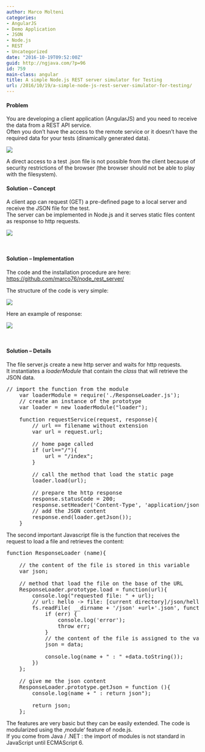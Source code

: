 ```yaml
---
author: Marco Molteni
categories:
- AngularJS
- Demo Application
- JSON
- Node.js
- REST
- Uncategorized
date: "2016-10-19T09:52:00Z"
guid: http://ngjava.com/?p=96
id: 759
main-class: angular
title: A simple Node.js REST server simulator for Testing
url: /2016/10/19/a-simple-node-js-rest-server-simulator-for-testing/
---
```

#### Problem

<p dir="auto">
  You are developing a client application (AngularJS) and you need to receive the data from a REST API service.<br /> Often you don’t have the access to the remote service or it doesn’t have the required data for your tests (dinamically generated data).
</p>

[<img class="aligncenter" src="/assets/img/wp-content/uploads/2016/10/node_mini_problem_1.png?resize=600%2C173" align="middle" data-recalc-dims="1" />](https://marco.dev/assets/img/wp-content/uploads/2016/10/node_mini_problem_1_full.png)

A direct access to a test .json file is not possible from the client because of security restrictions of the browser (the browser should not be able to play with the filesystem).

#### Solution &#8211; Concept

<p dir="ltr">
  A client app can request (GET) a pre-defined page to a local server and receive the JSON file for the test.<br /> The server can be implemented in Node.js and it serves static files content as response to http requests.
</p>

<img class="aligncenter" src="/assets/img/wp-content/uploads/2016/10/node_mini_server_3.png?resize=600%2C356" align="middle" data-recalc-dims="1" />

&nbsp;

#### Solution &#8211; Implementation

<p dir="ltr">
  The code and the installation procedure are here: <a href="https://github.com/marco76/node_rest_server/" target="_blank">https://github.com/marco76/node_rest_server/</a>
</p>

<p dir="ltr">
  The structure of the code is very simple:
</p>

[<img class="aligncenter" src="/assets/img/wp-content/uploads/2016/10/node_mini_server_structure_1.png?resize=300%2C191" align="middle" data-recalc-dims="1" />](https://marco.dev/assets/img/wp-content/uploads/2016/10/node_mini_server_structure_1_full.png)

<p dir="ltr">
  Here an example of response:
</p>

[<img class="aligncenter" src="/assets/img/wp-content/uploads/2016/10/node_mini_server_response_1.png?resize=600%2C210" align="middle" data-recalc-dims="1" />](https://marco.dev/assets/img/wp-content/uploads/2016/10/node_mini_server_response_1_full.png)

&nbsp;

#### Solution &#8211; Details

<p dir="ltr">
  The file server.js create a new http server and waits for http requests.<br /> It instantiates a <em>loaderModule</em> that contain the <em>class</em> that will retrieve the JSON data.
</p>

<pre class="brush: jscript; title: ; notranslate" title="">// import the function from the module
    var loaderModule = require('./ResponseLoader.js');
    // create an instance of the prototype
    var loader = new loaderModule("loader");

    function requestService(request, response){
        // url == filename without extension 
        var url = request.url;
        
        // home page called
        if (url=="/"){
            url = "/index";
        }
        
        // call the method that load the static page 
        loader.load(url);
        
        // prepare the http response
        response.statusCode = 200;
        response.setHeader('Content-Type', 'application/json');
        // add the JSON content
        response.end(loader.getJson());
    }</pre>

<p dir="ltr">
  The second important Javascript file is the function that receives the request to load a file and retrieves the content:
</p>

<pre class="brush: jscript; title: ; notranslate" title="">function ResponseLoader (name){

    // the content of the file is stored in this variable
    var json;

    // method that load the file on the base of the URL
    ResponseLoader.prototype.load = function(url){
        console.log("requested file: " + url);
        // url: hello -&gt; file: [current directory]/json/hello.json
        fs.readFile( __dirname + '/json' +url+'.json', function (err, data) {
            if (err) {
                console.log('error');
                throw err;
            }
            // the content of the file is assigned to the variable
            json = data;

            console.log(name + " : " +data.toString());
        })
    };

    // give me the json content
    ResponseLoader.prototype.getJson = function (){
        console.log(name + " : return json");

        return json;
    };
</pre>

<p dir="ltr">
  The features are very basic but they can be easily extended. The code is modularized using the ‚module‘ feature of node.js.<br /> If you come from Java / .NET : the import of modules is not standard in JavaScript until ECMAScript 6.
</p>